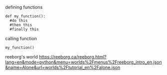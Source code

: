 defining functions

```
def my_function():
  #do this
  #then this
  #finally this
```

calling function

```
my_function()
```

reeborg's world
https://reeborg.ca/reeborg.html?lang=en&mode=python&menu=worlds%2Fmenus%2Freeborg_intro_en.json&name=Alone&url=worlds%2Ftutorial_en%2Falone.json
